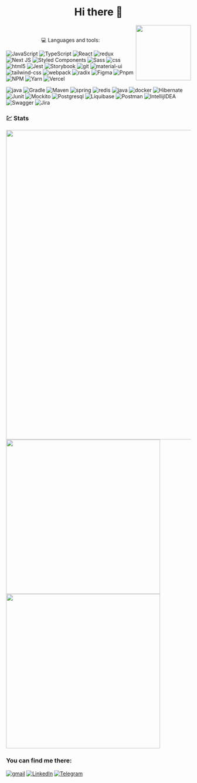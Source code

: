 <h1 align=center> Hi there 👋</h1>

<div>
 &nbsp &nbsp
<img align="right"  src="https://i.giphy.com/media/v1.Y2lkPTc5MGI3NjExOHVyeGgxaHRodnBnZzNoMnJqb3NsanRneXJ6MGlqeXhtemE3ajNwayZlcD12MV9pbnRlcm5hbF9naWZfYnlfaWQmY3Q9cw/pI4ppLj8eZV9jdlPCY/giphy.gif" width="150">
</div>

<p align="center"> 💻 Languages and tools: </p>

<p>
  <img alt="JavaScript" src="https://img.shields.io/badge/JavaScript-F7DF1E?style=flat-square&logo=javascript&logoColor=black" />
  <img alt="TypeScript" src="https://img.shields.io/badge/TypeScript-007ACC?style=flat-square&logo=typescript&logoColor=white" />
  <img alt="React" src="https://img.shields.io/badge/-React-45b8d8?style=flat-square&logo=react&logoColor=white" />
  <img alt="redux" src="https://img.shields.io/badge/-Redux-764ABC?style=flat-square&logo=redux&logoColor=white" />
  <img alt="Next JS" src="https://img.shields.io/badge/Next-grey?style=flat-square&logo=next.js&logoColor=white" />
  <img alt="Styled Components" src="https://img.shields.io/badge/-Styled_Components-db7092?style=flat-square&logo=styled-components&logoColor=white" />
  <img alt="Sass" src="https://img.shields.io/badge/-Sass-CC6699?style=flat-square&logo=sass&logoColor=white" />
  <img alt="css" src="https://img.shields.io/badge/-CSS-017dc8?style=flat-square&logo=css3&logoColor=white" />
  <img alt="html5" src="https://img.shields.io/badge/-HTML5-E34F26?style=flat-square&logo=html5&logoColor=white" />
  <img alt="Jest" src="https://img.shields.io/badge/-Jest-c53d17?style=flat-square&logo=jest&logoColor=white" />
  <img alt="Storybook" src="https://img.shields.io/badge/-Storybook-f1618c?style=flat-square&logo=storybook&logoColor=white" />
  <img alt="git" src="https://img.shields.io/badge/-Git-F05032?style=flat-square&logo=git&logoColor=white" />
  <img alt="material-ui" src="https://img.shields.io/badge/Material--UI-grey?logo=mui&logoColor=white" />
  <img alt="tailwind-css" src="https://img.shields.io/badge/Tailwind_CSS-38B2AC?style=flat-square&logo=tailwind-css&logoColor=white" />
  <img alt="webpack" src="https://img.shields.io/badge/WebPack-blue?logo=WebPack&logoColor=white" />
  <img alt="radix" src="https://img.shields.io/badge/Radix-gren?logo=radixui&logoColor=white" />
  <img alt="Figma" src="https://img.shields.io/badge/Figma-F24E1E?style=flat-square&logo=figma&logoColor=white" />
  <img alt="Pnpm" src="https://img.shields.io/badge/pnpm-yellow.svg?style=flat-square&logo=pnpm&logoColor=white" />
  <img alt="NPM" src="https://img.shields.io/badge/NPM-%23CB3837.svg?style=flat-square&logo=npm&logoColor=white" />
  <img alt="Yarn" src="https://img.shields.io/badge/yarn-%232C8EBB.svg?style=flat-square&logo=yarn&logoColor=white" />
  <img alt="Vercel" src="https://img.shields.io/badge/Vercel-grey.svg?style=flat-square&logo=vercel&logoColor=fff" />
 
</p>
<p>
  <img alt="java" src="https://img.shields.io/badge/Java-764ABC"/>
  <img alt="Gradle" src="https://img.shields.io/badge/Gradle-white?logo=Gradle&logoColor=grey"/>
  <img alt="Maven" src="https://img.shields.io/badge/Maven-gray?logo=apachemaven&logoColor=white"/>
  <img alt="spring" src="https://img.shields.io/badge/Spring-green?logo=spring&logoColor=white"/>
  <img alt="redis" src="https://img.shields.io/badge/Redis-yellow?logo=redis"/>
  <img alt="java" src="https://img.shields.io/badge/Kafka-red?logo=apachekafka"/>
  <img alt="docker" src="https://img.shields.io/badge/Docker-blue?logo=Docker"/>
  <img alt="Hibernate" src="https://img.shields.io/badge/Hibernate-grey?logo=hibernate&logoColor=white"/>
  <img alt="Junit" src="https://img.shields.io/badge/JUnit-orange?logo=junit5&logoColor=white"/>
  <img alt="Mockito" src="https://img.shields.io/badge/Mockito-orange?logo=Mockito&logoColor=white"/>
  <img alt="Postgresql" src="https://img.shields.io/badge/Postgresql-white?logo=postgresql&logoColor=grey"/>
  <img alt="Liquibase" src="https://img.shields.io/badge/Liquibase-red?logo=liquibase&logoColor=white"/>
  <img alt="Postman" src="https://img.shields.io/badge/Postman-f1618c?logo=postman&logoColor=white"/>
  <img alt="IntellijIDEA" src="https://img.shields.io/badge/IntelliJIDEA-143?style=flat-square&logo=intellij-idea&logoColor=white&color=grey"/>
  <img alt="Swagger" src="https://img.shields.io/badge/-Swagger-%23Clojure?style=flat-square&logo=swagger&logoColor=white"/>
  <img alt="Jira" src="https://img.shields.io/badge/jira-2D80FF.svg?style=flat-square&logo=jira&logoColor=white"/>
</p>

### 💹 Stats
<div id="stat" align="left">
  <img src="https://github-profile-summary-cards.vercel.app/api/cards/profile-details?username=SiarheiHaurylchyk&theme=transparent" width="842" alt=""/>
  <img src="https://github-profile-summary-cards.vercel.app/api/cards/most-commit-language?username=SiarheiHaurylchyk&theme=transparent" width="420" alt=""/>
  <img src="https://github-profile-summary-cards.vercel.app/api/cards/stats?username=SiarheiHaurylchyk&theme=transparent" width="420" alt=""/>
</div>

### You can find me there:

[![gmail](https://img.shields.io/badge/-mail-282c34?style=for-the-badge&logo=gmail)][gmail]
[![LinkedIn](https://img.shields.io/badge/-LinkedIn-282c34?style=for-the-badge&logo=LinkedIn&logoColor=blue)][linkedin]
[![Telegram](https://img.shields.io/badge/-Telegram-282c34?style=for-the-badge&logo=Telegram)][telegram]







[gmail]: sggavrilchik@gmail.com
[linkedin]: https://www.linkedin.com/in/siarhei-haurylchyk-865833247/
[telegram]: https://t.me/siarheihaurylchyk


